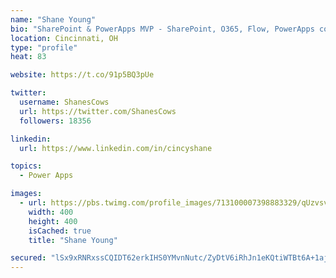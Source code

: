 ```yaml
---
name: "Shane Young"
bio: "SharePoint & PowerApps MVP - SharePoint, O365, Flow, PowerApps consulting? @PowerApps911 | Pure Snark? You found it."
location: Cincinnati, OH
type: "profile"
heat: 83

website: https://t.co/91p5BQ3pUe

twitter:
  username: ShanesCows
  url: https://twitter.com/ShanesCows
  followers: 18356

linkedin:
  url: https://www.linkedin.com/in/cincyshane

topics:
  - Power Apps

images:
  - url: https://pbs.twimg.com/profile_images/713100007398883329/qUzvsvQ3_400x400.jpg
    width: 400
    height: 400
    isCached: true
    title: "Shane Young"

secured: "lSx9xRNRxssCQIDT62erkIHS0YMvnNutc/ZyDtV6iRhJn1eKQtiWTBt6A+1ajMOI2+bxt3xygcIxbDHoOoBdBaJrwN6mWFA+RDVH92BioJpGSj6AFzy3kgnel8XNx7Ch1DMvl2OhtKGqUTdX5dlMfO3BjEXhK0R4YYRg2qhTLdXAosCmAPFxUa/tE2IM07Az45sQ9RD3aaAKvcLpWE85xBiTzGT3DFpjnhUAa91NhudSUWFOwZbhO6RXAMRij+Z5pTN6F31TxfL0GPHXk4mi4HWo3bKu5B4XJ8t2Xj5oGDm5W31n1RYrLlGbSCss7ha+4Smr8M9f4MXFD6VR5B4zKmXbBvhz68RSDyeaXHW6Id8o0UgrfSzSfPDanOWP4qk5M0y3t+4n8+TH2gOqHEPB5votQ/jCjOVEgvHafE988Kk=;Q8o9B3jph5bAfrPLzQ79Vw=="
---
```



